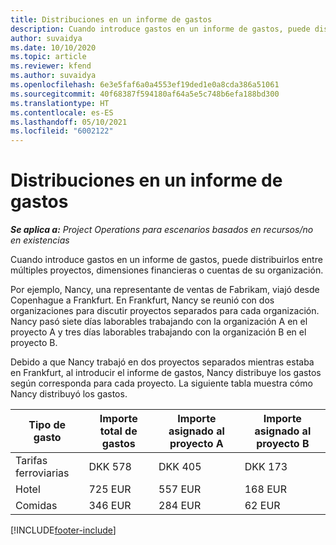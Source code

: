 ```yaml
---
title: Distribuciones en un informe de gastos
description: Cuando introduce gastos en un informe de gastos, puede distribuirlos entre múltiples proyectos, entidades legales o cuentas de su organización.
author: suvaidya
ms.date: 10/10/2020
ms.topic: article
ms.reviewer: kfend
ms.author: suvaidya
ms.openlocfilehash: 6e3e5faf6a0a4553ef19ded1e0a8cda386a51061
ms.sourcegitcommit: 40f68387f594180af64a5e5c748b6efa188bd300
ms.translationtype: HT
ms.contentlocale: es-ES
ms.lasthandoff: 05/10/2021
ms.locfileid: "6002122"
---
```

# <a name="distributions-on-an-expense-report"></a>Distribuciones en un informe de gastos

_**Se aplica a:** Project Operations para escenarios basados en recursos/no en existencias_

Cuando introduce gastos en un informe de gastos, puede distribuirlos entre múltiples proyectos, dimensiones financieras o cuentas de su organización.

Por ejemplo, Nancy, una representante de ventas de Fabrikam, viajó desde Copenhague a Frankfurt. En Frankfurt, Nancy se reunió con dos organizaciones para discutir proyectos separados para cada organización. Nancy pasó siete días laborables trabajando con la organización A en el proyecto A y tres días laborables trabajando con la organización B en el proyecto B.

Debido a que Nancy trabajó en dos proyectos separados mientras estaba en Frankfurt, al introducir el informe de gastos, Nancy distribuye los gastos según corresponda para cada proyecto. La siguiente tabla muestra cómo Nancy distribuyó los gastos.

| Tipo de gasto | Importe total de gastos | Importe asignado al proyecto A | Importe asignado al proyecto B |
|--------------|----------------------|---------------------------------|---------------------------------|
| Tarifas ferroviarias   | DKK 578              | DKK 405                         | DKK 173                         |
| Hotel        | 725 EUR              | 557 EUR                         | 168 EUR                         |
| Comidas        | 346 EUR              | 284 EUR                         | 62 EUR                          |


[!INCLUDE[footer-include](../includes/footer-banner.md)]